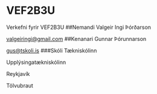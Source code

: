 # VEF2B3U
Verkefni fyrir VEF2B3U
##Nemandi
Valgeir Ingi Þórðarson

valgeiringi@gmail.com
##Kenanari
Gunnar Þórunnarson

gus@tskoli.is
###Skóli
Tækniskólinn

Upplýsingatækniskólinn

Reykjavík

Tölvubraut
